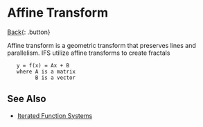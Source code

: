 # Affine Transform

[Back](../math.md){: .button}

Affine transform is a geometric transform that preserves lines and parallelism.
IFS utilize affine transforms to create fractals

```
   y = f(x) = Ax + B
   where A is a matrix
         B is a vector
```

## See Also

- [Iterated Function Systems](../fractals/ifs.md)
